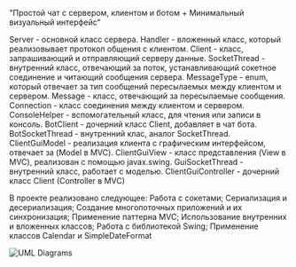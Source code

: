 "Простой чат с сервером, клиентом и ботом + Минимальный визуальный интерфейс"

Ѕеrvеr - основной класс сервера.
  Handler - вложенный класс, который реализовывает протокол общения с клиентом.
Client - класс, запрашивающий и отправляющий серверу данные.
  SocketThread - внутренний класс, отвечающий за поток, устанавливающий
  сокетное соединение и читающий сообщения сервера.
MessageType - enum, который отвечает за тип сообщений пересылаемых между
клиентом и сервером.
Message - класс, отвечающий за пересылаемые сообщения.
Connection - класс соединения между клиентом и сервером.
ConsoleHelper - вспомогательный класс, для чтения или записи в консоль.
BotClient - дочерний класс Client, добавляет в чат бота.
  BotSocketThread - внутренний клас, аналог SocketThread.
ClientGuiModel - реализация клиента с графическим интерфейсом, отвечает
за (Model в MVC).
ClientGuiView - класс представления (View в MVC), реализован с помощью javax.swing.
  GuiSocketThread  - внутренний класс, работает с моделью.
ClientGuiController - дочерний класс Client (Controller в MVC)

В проекте реализовано следующее:
Работа с сокетами;
Сериализация и десериализация;
Создание многопоточных приложений и их синхронизация;
Применение паттерна MVC;
Использование внутренних и вложенных классов;
Работа с библиотекой Swing;
Применение классов Calendar и SimpleDateFormat

![UML Diagrams](https://github.com/An4or/Chat_UML.png)
